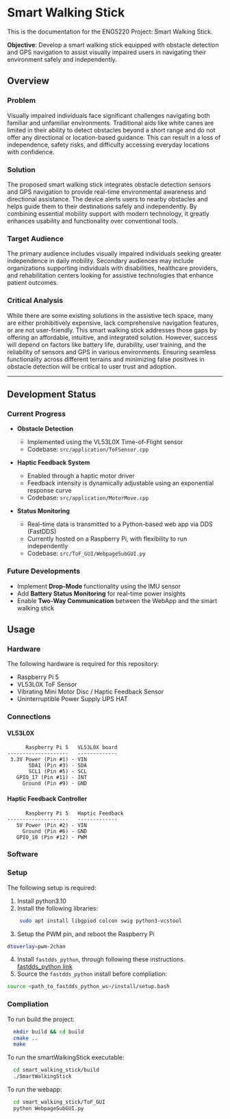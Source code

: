 # Smart Walking Stick

This is the documentation for the ENG5220 Project: Smart Walking Stick.

**Objective**: Develop a smart walking stick equipped with obstacle detection and GPS navigation to assist visually impaired users in navigating their environment safely and independently.

## Overview

### Problem
Visually impaired individuals face significant challenges navigating both familiar and unfamiliar environments. Traditional aids like white canes are limited in their ability to detect obstacles beyond a short range and do not offer any directional or location-based guidance. This can result in a loss of independence, safety risks, and difficulty accessing everyday locations with confidence.

### Solution
The proposed smart walking stick integrates obstacle detection sensors and GPS navigation to provide real-time environmental awareness and directional assistance. The device alerts users to nearby obstacles and helps guide them to their destinations safely and independently. By combining essential mobility support with modern technology, it greatly enhances usability and functionality over conventional tools.

### Target Audience
The primary audience includes visually impaired individuals seeking greater independence in daily mobility. Secondary audiences may include organizations supporting individuals with disabilities, healthcare providers, and rehabilitation centers looking for assistive technologies that enhance patient outcomes.

### Critical Analysis
While there are some existing solutions in the assistive tech space, many are either prohibitively expensive, lack comprehensive navigation features, or are not user-friendly. This smart walking stick addresses those gaps by offering an affordable, intuitive, and integrated solution. However, success will depend on factors like battery life, durability, user training, and the reliability of sensors and GPS in various environments. Ensuring seamless functionality across different terrains and minimizing false positives in obstacle detection will be critical to user trust and adoption.

---
## Development Status

### Current Progress

- **Obstacle Detection**  
  - Implemented using the VL53L0X Time-of-Flight sensor  
  - Codebase: `src/application/ToFSensor.cpp`

- **Haptic Feedback System**  
  - Enabled through a haptic motor driver  
  - Feedback intensity is dynamically adjustable using an exponential response curve  
  - Codebase: `src/application/MotorMove.cpp`

- **Status Monitoring**  
  - Real-time data is transmitted to a Python-based web app via DDS (FastDDS)  
  - Currently hosted on a Raspberry Pi, with flexibility to run independently  
  - Codebase: `src/ToF_GUI/WebpageSubGUI.py`


### Future Developments

- Implement **Drop-Mode** functionality using the IMU sensor  
- Add **Battery Status Monitoring** for real-time power insights  
- Enable **Two-Way Communication** between the WebApp and the smart walking stick  

## Usage

### Hardware
The following hardware is required for this repository:
- Raspberry Pi 5
- VL53L0X ToF Sensor
- Vibrating Mini Motor Disc / Haptic Feedback Sensor
- Uninterruptible Power Supply UPS HAT
### Connections
#### VL53L0X
```
      Raspberry Pi 5   VL53L0X board
--------------------   -------------
 3.3V Power (Pin #1) - VIN
       SDA1 (Pin #3) - SDA
       SCL1 (Pin #5) - SCL
   GPIO_17 (Pin #11) - INT
     Ground (Pin #9) - GND
```
#### Haptic Feedback Controller
```
      Raspberry Pi 5   Haptic Feedback
--------------------   -------------
   5V Power (Pin #2) - VIN
     Ground (Pin #6) - GND
   GPIO_18 (Pin #12) - PWM
```
### Software
### Setup
The following setup is required:

1. Install python3.10
2. Install the following libraries:
```bash
    sudo apt install libgpiod colcon swig python3-vcstool
```
3. Setup the PWM pin, and reboot the Raspberry Pi
```bash
dtoverlay=pwm-2chan 
```
4. Install ```fastdds_python```, through following these instructions. [fastdds_python link](https://github.com/eProsima/Fast-DDS-python)
5. Source the ```fastdds_python``` install before compliation:
```bash 
source <path_to_fastdds_python_ws>/install/setup.bash
```

### Compliation

To run build the project:

```bash
  mkdir build && cd build
  cmake ..
  make
```

To run the smartWalkingStick executable:
```bash
  cd smart_walking_stick/build
  ./SmartWalkingStick
```
To run the webapp:

```bash
  cd smart_walking_stick/ToF_GUI
  python WebpageSubGUI.py
```